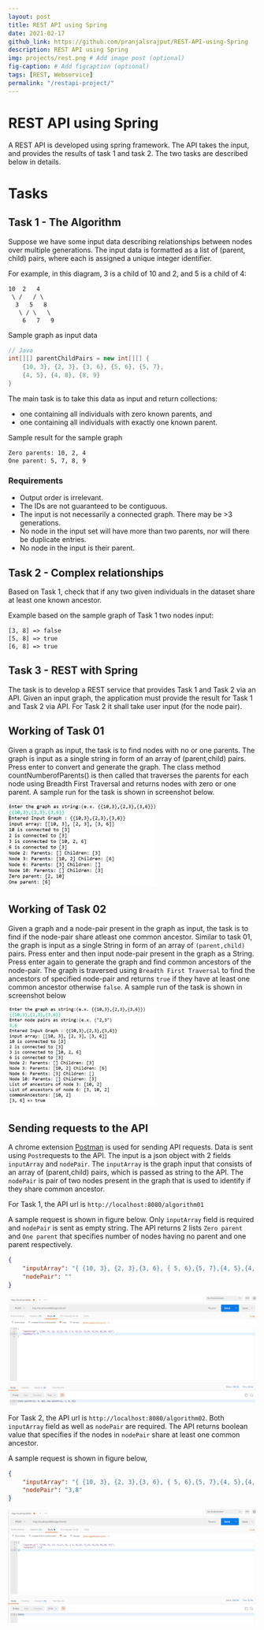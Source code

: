 ```yaml
---
layout: post
title: REST API using Spring
date: 2021-02-17
github_link: https://github.com/pranjalsrajput/REST-API-using-Spring
description: REST API using Spring
img: projects/rest.png # Add image post (optional)
fig-caption: # Add figcaption (optional)
tags: [REST, Webservice]
permalink: "/restapi-project/"
---
```


# REST API using Spring

A REST API is developed using spring framework. The API takes the input, and provides the results of task 1 and task 2. The two tasks are described below in details.

# Tasks 

## Task 1 - The Algorithm

Suppose we have some input data describing relationships between nodes over multiple generations. The input data is formatted as a list of 
(parent, child) pairs, where each is assigned a unique integer 
identifier.

For example, in this diagram, 3 is a child of 10 and 2, and 5 is a child of 4:

```            
10  2   4
 \ /   / \
  3   5   8
   \ / \   \
    6   7   9
```
Sample graph as input data

```java
// Java 
int[][] parentChildPairs = new int[][] {
    {10, 3}, {2, 3}, {3, 6}, {5, 6}, {5, 7},
    {4, 5}, {4, 8}, {8, 9}
}
```

The main task is to take this data as input and return collections:

* one containing all individuals with zero known parents, and 
* one containing all individuals with exactly one known parent.

Sample result for the sample graph

```
Zero parents: 10, 2, 4
One parent: 5, 7, 8, 9
```


###  Requirements

* Output order is irrelevant.
* The IDs are not guaranteed to be contiguous.
* The input is not necessarily a connected graph. There may be >3 generations.
* No node in the input set will have more than two parents, nor will there be duplicate entries.
* No node in the input is their parent.


## Task 2 - Complex relationships

Based on Task 1, check that if any two given individuals in the dataset share at least one known ancestor.


Example based on the sample graph of Task 1 two nodes input:
```
[3, 8] => false
[5, 8] => true
[6, 8] => true
```

## Task 3 - REST with Spring

The task is to develop a REST service that provides Task 1 and Task 2 via an API. Given an input graph, the application must provide the result for Task 1 and Task 2 via API. For Task 2 it shall take user input (for the node pair).

## Working of Task 01

Given a graph as input, the task is to find nodes with no or one parents. The graph is input as a single string in form of an array of (parent,child) pairs. Press enter to convert and generate the graph. The class method countNumberofParents() is then called that traverses the parents for each node using Breadth First Traversal and returns nodes with zero or one parent. A sample run for the task is shown in screenshot below.

<img src="/assets/img/projects/rest-api-project/algorithm01.jpeg" width="60%" />

## Working of Task 02

Given a graph and a node-pair present in the graph as input, the task is to find if the node-pair share atleast one common ancestor. Similar to task 01, the graph is input as a single String in form of an array of `(parent,child)` pairs. Press enter and then input node-pair present in the graph as a String. Press enter again to generate the graph and find common ancestors of the node-pair. The graph is traversed using  `Breadth First Traversal` to find the ancestors of specified node-pair and returns `true` if they have at least one common ancestor otherwise `false`. A sample run of the task is shown in screenshot below

<img src="/assets/img/projects/rest-api-project/algorithm02.jpeg" width="60%" />

## Sending requests to the API

A chrome extension [Postman](https://chrome.google.com/webstore/detail/postman/fhbjgbiflinjbdggehcddcbncdddomop?hl=en) is used for sending API requests.
Data is sent using `Post`requests to the API. The input is a json object with 2 fields `inputArray` and `nodePair`. The `inputArray` is the graph input that consists of an array of (parent,child) pairs, which is passed as string to the API. The `nodePair` is pair of two nodes present in the graph that is used to identify if they share common ancestor.

For Task 1, the API url is `http://localhost:8080/algorithm01`

A sample request is shown in figure below. Only `inputArray` field is required and `nodePair` is sent as empty string. The API returns 2 lists `Zero parent` and  `One parent` that specifies number of nodes having no parent and one parent respectively.

```json
{
    "inputArray": "{ {10, 3}, {2, 3},{3, 6}, { 5, 6},{5, 7},{4, 5},{4, 8},{8, 9} }",
    "nodePair": ""
}

```
<p float="center">
  <img src="/assets/img/projects/rest-api-project/task01.jpeg" width="100%" />
</p>

For Task 2, the API url is `http://localhost:8080/algorithm02`. Both `inputArray` field as well as `nodePair` are required. The API returns boolean value that specifies if the nodes in `nodePair` share at least one common ancestor.

A sample request is shown in figure below, 

```json
{
	"inputArray": "{ {10, 3}, {2, 3},{3, 6}, { 5, 6},{5, 7},{4, 5},{4, 8},{8, 9} }",
	"nodePair": "3,8"
}
```
<p float="center">
  <img src="/assets/img/projects/rest-api-project/task02.jpeg" width="100%" />
</p>